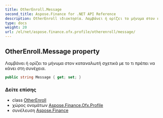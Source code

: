 ```yaml
---
title: OtherEnroll.Message
second_title: Aspose.Finance for .NET API Reference
description: OtherEnroll ιδιοκτησία. Λαμβάνει ή ορίζει το μήνυμα στον καταναλωτή σχετικά με το τι πρέπει να κάνει στη συνέχεια.
type: docs
weight: 20
url: /el/net/aspose.finance.ofx.profile/otherenroll/message/
---
```

## OtherEnroll.Message property

Λαμβάνει ή ορίζει το μήνυμα στον καταναλωτή σχετικά με το τι πρέπει να κάνει στη συνέχεια.

```csharp
public string Message { get; set; }
```

### Δείτε επίσης

* class [OtherEnroll](../)
* χώρος ονομάτων [Aspose.Finance.Ofx.Profile](../../otherenroll/)
* συνέλευση [Aspose.Finance](../../../)


